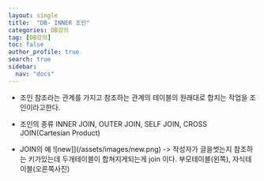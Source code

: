 ```yaml
---
layout: single
title:  "DB- INNER 조인"
categories: DB강의
tag: [DB강의]
toc: false
author_profile: true
search: true
sidebar:
  nav: "docs"
---
```


- 조인
참조라는 관계를 가지고 참조하는 관계의 테이블의 원래대로 합치는 작업을 조인이라고한다.

- 조인의 종류
INNER JOIN, OUTER JOIN, SELF JOIN, CROSS JOIN(Cartesian Product)

- JOIN의 예
![new]](/assets/images/new.png)
-> 작성자가 글을썻는지 참조하는 키가있는데 두개테이블이 합쳐지게되는게 join 이다. 
   부모테이블(왼쪽), 자식테이블(오른쪽사진)


